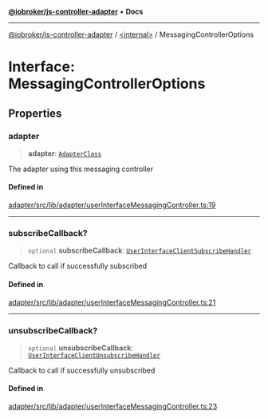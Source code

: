 [**@iobroker/js-controller-adapter**](../../README.md) • **Docs**

***

[@iobroker/js-controller-adapter](../../globals.md) / [\<internal\>](../README.md) / MessagingControllerOptions

# Interface: MessagingControllerOptions

## Properties

### adapter

> **adapter**: [`AdapterClass`](../../classes/AdapterClass.md)

The adapter using this messaging controller

#### Defined in

[adapter/src/lib/adapter/userInterfaceMessagingController.ts:19](https://github.com/ioBroker/ioBroker.js-controller/blob/664d3c56250ad4e09c02e3cf6b90746a581d9f55/packages/adapter/src/lib/adapter/userInterfaceMessagingController.ts#L19)

***

### subscribeCallback?

> `optional` **subscribeCallback**: [`UserInterfaceClientSubscribeHandler`](../type-aliases/UserInterfaceClientSubscribeHandler.md)

Callback to call if successfully subscribed

#### Defined in

[adapter/src/lib/adapter/userInterfaceMessagingController.ts:21](https://github.com/ioBroker/ioBroker.js-controller/blob/664d3c56250ad4e09c02e3cf6b90746a581d9f55/packages/adapter/src/lib/adapter/userInterfaceMessagingController.ts#L21)

***

### unsubscribeCallback?

> `optional` **unsubscribeCallback**: [`UserInterfaceClientUnsubscribeHandler`](../type-aliases/UserInterfaceClientUnsubscribeHandler.md)

Callback to call if successfully unsubscribed

#### Defined in

[adapter/src/lib/adapter/userInterfaceMessagingController.ts:23](https://github.com/ioBroker/ioBroker.js-controller/blob/664d3c56250ad4e09c02e3cf6b90746a581d9f55/packages/adapter/src/lib/adapter/userInterfaceMessagingController.ts#L23)
